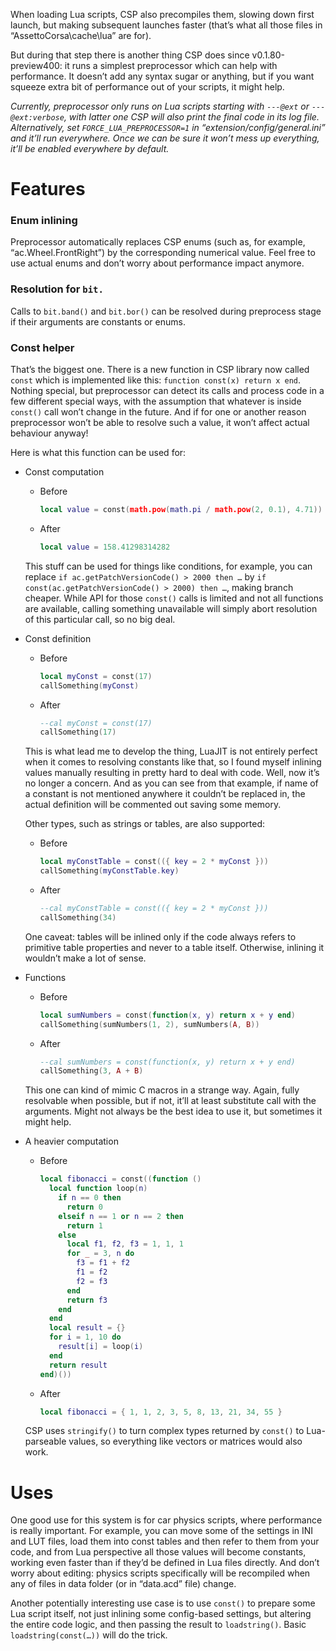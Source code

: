 When loading Lua scripts, CSP also precompiles them, slowing down first launch, but making subsequent launches faster (that’s what all those files in “AssettoCorsa\cache\lua” are for).

But during that step there is another thing CSP does since v0.1.80-preview400: it runs a simplest preprocessor which can help with performance. It doesn’t add any syntax sugar or anything, but if you want squeeze extra bit of performance out of your scripts, it might help.

*Currently, preprocessor only runs on Lua scripts starting with `---@ext` or `---@ext:verbose`, with latter one CSP will also print the final code in its log file. Alternatively, set `FORCE_LUA_PREPROCESSOR=1` in “extension/config/general.ini” and it’ll run everywhere. Once we can be sure it won’t mess up everything, it’ll be enabled everywhere by default.*

# Features

### Enum inlining

Preprocessor automatically replaces CSP enums (such as, for example, “ac.Wheel.FrontRight”) by the corresponding numerical value. Feel free to use actual enums and don’t worry about performance impact anymore.

### Resolution for `bit.`

Calls to `bit.band()` and `bit.bor()` can be resolved during preprocess stage if their arguments are constants or enums.

### Const helper

That’s the biggest one. There is a new function in CSP library now called `const` which is implemented like this: `function const(x) return x end`. Nothing special, but preprocessor can detect its calls and process code in a few different special ways, with the assumption that whatever is inside `const()` call won’t change in the future. And if for one or another reason preprocessor won’t be able to resolve such a value, it won’t affect actual behaviour anyway!

Here is what this function can be used for:

- Const computation
  - Before
    ```lua
    local value = const(math.pow(math.pi / math.pow(2, 0.1), 4.71))
    ```
  - After
    ```lua
    local value = 158.41298314282
    ```
  This stuff can be used for things like conditions, for example, you can replace `if ac.getPatchVersionCode() > 2000 then …` by `if const(ac.getPatchVersionCode() > 2000) then …`, making branch cheaper. While API for those `const()` calls is limited and not all functions are available, calling something unavailable will simply abort resolution of this particular call, so no big deal.
- Const definition
  - Before
    ```lua
    local myConst = const(17)
    callSomething(myConst)
    ```
  - After
    ```lua
    --cal myConst = const(17)
    callSomething(17)
    ```
  This is what lead me to develop the thing, LuaJIT is not entirely perfect when it comes to resolving constants like that, so I found myself inlining values manually resulting in pretty hard to deal with code. Well, now it’s no longer a concern. And as you can see from that example, if name of a constant is not mentioned anywhere it couldn’t be replaced in, the actual definition will be commented out saving some memory. 

  Other types, such as strings or tables, are also supported:
  - Before
    ```lua
    local myConstTable = const(({ key = 2 * myConst }))
    callSomething(myConstTable.key)
    ```
  - After
    ```lua
    --cal myConstTable = const(({ key = 2 * myConst }))
    callSomething(34)
    ```
  One caveat: tables will be inlined only if the code always refers to primitive table properties and never to a table itself. Otherwise, inlining it wouldn’t make a lot of sense.

- Functions
  - Before
    ```lua
    local sumNumbers = const(function(x, y) return x + y end)
    callSomething(sumNumbers(1, 2), sumNumbers(A, B))
    ```
  - After
    ```lua
    --cal sumNumbers = const(function(x, y) return x + y end)
    callSomething(3, A + B)
    ```
  This one can kind of mimic C macros in a strange way. Again, fully resolvable when possible, but if not, it’ll at least substitute call with the arguments. Might not always be the best idea to use it, but sometimes it might help.

- A heavier computation
  - Before
    ```lua
    local fibonacci = const((function () 
      local function loop(n)
        if n == 0 then
          return 0
        elseif n == 1 or n == 2 then
          return 1
        else
          local f1, f2, f3 = 1, 1, 1
          for _ = 3, n do
            f3 = f1 + f2
            f1 = f2
            f2 = f3
          end
          return f3
        end
      end
      local result = {}
      for i = 1, 10 do
        result[i] = loop(i)
      end
      return result
    end)())
    ```
  - After
    ```lua
    local fibonacci = { 1, 1, 2, 3, 5, 8, 13, 21, 34, 55 }
    ```
  CSP uses `stringify()` to turn complex types returned by `const()` to Lua-parseable values, so everything like vectors or matrices would also work.

# Uses

One good use for this system is for car physics scripts, where performance is really important. For example, you can move some of the settings in INI and LUT files, load them into const tables and then refer to them from your code, and from Lua perspective all those values will become constants, working even faster than if they’d be defined in Lua files directly. And don’t worry about editing: physics scripts specifically will be recompiled when any of files in data folder (or in “data.acd” file) change.

Another potentially interesting use case is to use `const()` to prepare some Lua script itself, not just inlining some config-based settings, but altering the entire code logic, and then passing the result to `loadstring()`. Basic `loadstring(const(…))` will do the trick. 